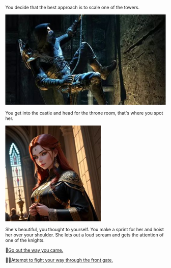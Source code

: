You decide that the best approach is to scale one of the towers.

![Climbing](./img/thief_climbsm.jpg)

You get into the castle and head for the throne room, that's where you spot her.

![Princess](../Knight/img/princesssm.jpg)

She's beautiful, you thought to yourself.  You make a sprint for her and hoist her over your shoulder.  She lets out a loud scream and gets the attention of one of the knights.

:running:[Go out the way you came.](./ThiefScene3B.md)

:facepunch::collision:[Attempt to fight your way through the front gate.](./ThiefScene3A.md)
